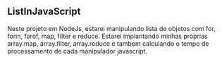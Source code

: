 ## ListInJavaScript

Neste projeto em NodeJs, estarei manipulando lista de objetos com for, forin, forof, map, filter e reduce. Estarei implantando minhas próprias array.map, array.filter, array.reduce e tambem calculando o tempo de processamento de cada manipulador javascript.
